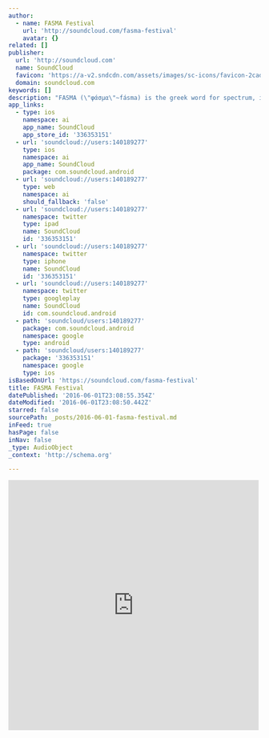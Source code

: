 ```yaml
---
author:
  - name: FASMA Festival
    url: 'http://soundcloud.com/fasma-festival'
    avatar: {}
related: []
publisher:
  url: 'http://soundcloud.com'
  name: SoundCloud
  favicon: 'https://a-v2.sndcdn.com/assets/images/sc-icons/favicon-2cadd14b.ico'
  domain: soundcloud.com
keywords: []
description: "FASMA (\"φάσμα\"~fásma) is the greek word for spectrum, i.e. a condition that can be limited to a specific set of values but can also vary infinitely within a continuum. FASMA festival is a collective attempt to show the prism within which today's music manifests itself."
app_links:
  - type: ios
    namespace: ai
    app_name: SoundCloud
    app_store_id: '336353151'
  - url: 'soundcloud://users:140189277'
    type: ios
    namespace: ai
    app_name: SoundCloud
    package: com.soundcloud.android
  - url: 'soundcloud://users:140189277'
    type: web
    namespace: ai
    should_fallback: 'false'
  - url: 'soundcloud://users:140189277'
    namespace: twitter
    type: ipad
    name: SoundCloud
    id: '336353151'
  - url: 'soundcloud://users:140189277'
    namespace: twitter
    type: iphone
    name: SoundCloud
    id: '336353151'
  - url: 'soundcloud://users:140189277'
    namespace: twitter
    type: googleplay
    name: SoundCloud
    id: com.soundcloud.android
  - path: 'soundcloud/users:140189277'
    package: com.soundcloud.android
    namespace: google
    type: android
  - path: 'soundcloud/users:140189277'
    package: '336353151'
    namespace: google
    type: ios
isBasedOnUrl: 'https://soundcloud.com/fasma-festival'
title: FASMA Festival
datePublished: '2016-06-01T23:08:55.354Z'
dateModified: '2016-06-01T23:08:50.442Z'
starred: false
sourcePath: _posts/2016-06-01-fasma-festival.md
inFeed: true
hasPage: false
inNav: false
_type: AudioObject
_context: 'http://schema.org'

---
```

<iframe src="https://cdn.embedly.com/widgets/media.html?src=https%3A%2F%2Fw.soundcloud.com%2Fplayer%2F%3Fvisual%3Dtrue%26url%3Dhttp%253A%252F%252Fapi.soundcloud.com%252Fusers%252F140189277%26show_artwork%3Dtrue&amp;url=https%3A%2F%2Fsoundcloud.com%2Ffasma-festival&amp;image=http%3A%2F%2Fi1.sndcdn.com%2Favatars-000208344036-ik799h-t500x500.jpg&amp;key=b7d04c9b404c499eba89ee7072e1c4f7&amp;type=text%2Fhtml&amp;schema=soundcloud" width="500" height="500" scrolling="no" frameborder="0" allowfullscreen="" style=""></iframe>
